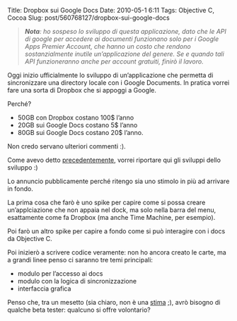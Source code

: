 Title: Dropbox sui Google Docs
Date: 2010-05-1 6:11
Tags: Objective C, Cocoa
Slug: post/560768127/dropbox-sui-google-docs

<blockquote></blockquote>&#13;
&#13;
<blockquote>&#13;
<p><em><strong>Nota</strong>: ho sospeso lo sviluppo di questa applicazione, dato che le API di google per accedere ai documenti funzionano solo per i Google Apps Premier Account, che hanno un costo che rendono sostanzialmente inutile un’applicazione del genere. Se e quando tali API funzioneranno anche per account gratuiti, finirò il lavoro.</em></p>&#13;
</blockquote>&#13;
<p>Oggi inizio ufficialmente lo sviluppo di un’applicazione che permetta di sincronizzare una directory locale con i Google Documents. In pratica vorrei fare una sorta di Dropbox che si appoggi a Google.</p>&#13;
<p>Perché? </p>&#13;
<ul><li>50GB con Dropbox costano 100&#36; l’anno</li>&#13;
<li>20GB sui Google Docs costano 5&#36; l’anno</li>&#13;
<li>80GB sui Google Docs costano 20&#36; l’anno.</li>&#13;
</ul><p>Non credo servano ulteriori commenti :).</p>&#13;
<p>Come avevo detto <a target="_blank" href="/post/537851192/ma-davvero-agli-italiani-non-interessa-il-tdd">precedentemente</a>, vorrei riportare qui gli sviluppi dello sviluppo :)</p>&#13;
<p>Lo annuncio pubblicamente perché ritengo sia uno stimolo in più ad arrivare in fondo.</p>&#13;
<p>La prima cosa che farò è uno spike per capire come si possa creare un’applciazione che non appaia nel dock, ma solo nella barra del menu, esattamente come fa Dropbox (ma anche Time Machine, per esempio).</p>&#13;
<p>Poi farò un altro spike per capire a fondo come si può interagire con i docs da Objective C. </p>&#13;
<p>Poi inizierò a scrivere codice veramente: non ho ancora creato le carte, ma a grandi linee penso ci saranno tre temi principali:</p>&#13;
<ul><li>modulo per l’accesso ai docs</li>&#13;
<li>modulo con la logica di sincronizzazione</li>&#13;
<li>interfaccia grafica</li>&#13;
</ul><p>Penso che, tra un mesetto (sia chiaro, non è una <a target="_blank" href="/post/556460537/sulle-stime">stima</a> ;), avrò bisogno di qualche beta tester: qualcuno si offre volontario?</p>
